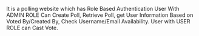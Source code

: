 It is a polling website which has Role Based Authentication
User With ADMIN ROLE Can Create Poll, Retrieve Poll, get User Information Based on Voted By/Created By, Check Username/Email Availability.
User with USER ROLE can Cast Vote.
